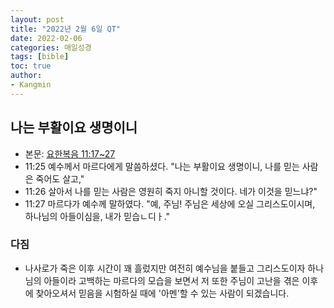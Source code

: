 ```yaml
---
layout: post
title: "2022년 2월 6일 QT"
date: 2022-02-06
categories: 매일성경
tags: [bible]
toc: true
author:
- Kangmin
---
```


## 나는 부활이요 생명이니
- 본문: [요한복음 11:17~27](https://www.bskorea.or.kr/bible/korbibReadpage.php?version=SAENEW&book=jhn&chap=11&sec=17&cVersion=&fontSize=15px&fontWeight=normal#focus)
- 11:25 예수께서 마르다에게 말씀하셨다. "나는 부활이요 생명이니, 나를 믿는 사람은 죽어도 살고,"
- 11:26 살아서 나를 믿는 사람은 영원히 죽지 아니할 것이다. 네가 이것을 믿느냐?"
- 11:27 마르다가 예수께 말하였다. "예, 주님! 주님은 세상에 오실 그리스도이시며, 하나님의 아들이심을, 내가 믿습ㄴ디ㅏ."

### 다짐
- 나사로가 죽은 이후 시간이 꽤 흘렀지만 여전히 예수님을 붙들고 그리스도이자 하나님의 아들이라 고백하는 마르다의 모습을 보면서
  저 또한 주님이 고난을 겪은 이후에 찾아오셔서 믿음을 시험하실 때에 '아멘'할 수 있는 사람이 되겠습니다.
